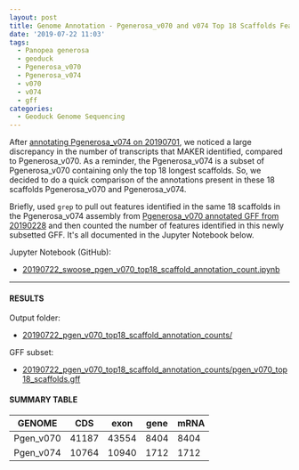 ```yaml
---
layout: post
title: Genome Annotation - Pgenerosa_v070 and v074 Top 18 Scaffolds Feature Count Comparisons
date: '2019-07-22 11:03'
tags:
  - Panopea generosa
  - geoduck
  - Pgenerosa_v070
  - Pgenerosa_v074
  - v070
  - v074
  - gff
categories:
  - Geoduck Genome Sequencing
---
```

After [annotating Pgenerosa_v074 on 20190701](https://robertslab.github.io/sams-notebook/2019/07/01/Genome-Annotation-Pgenerosa_v074-MAKER-on-Mox.html), we noticed a large discrepancy in the number of transcripts that MAKER identified, compared to Pgenerosa_v070. As a reminder, the Pgenerosa_v074 is a subset of Pgenerosa_v070 containing only the top 18 longest scaffolds. So, we decided to do a quick comparison of the annotations present in these 18 scaffolds Pgenerosa_v070 and Pgenerosa_v074.

Briefly, used `grep` to pull out features identified in the same 18 scaffolds in the Pgenerosa_v074 assembly from [Pgenerosa_v070 annotated GFF from 20190228](https://robertslab.github.io/sams-notebook/2019/02/28/Genome-Annotation-Pgenerosa_v070-MAKER-on-Mox.html) and then counted the number of features identified in this newly subsetted GFF. It's all documented in the Jupyter Notebook below.

Jupyter Notebook (GitHub):
- [20190722_swoose_pgen_v070_top18_scaffold_annotation_count.ipynb](https://github.com/RobertsLab/code/blob/master/notebooks/sam/20190722_swoose_pgen_v070_top18_scaffold_annotation_count.ipynb)

---

#### RESULTS

Output folder:

- [20190722_pgen_v070_top18_scaffold_annotation_counts/](https://gannet.fish.washington.edu/Atumefaciens/20190722_pgen_v070_top18_scaffold_annotation_counts/)


GFF subset:

- [20190722_pgen_v070_top18_scaffold_annotation_counts/pgen_v070_top18_scaffolds.gff](https://gannet.fish.washington.edu/Atumefaciens/20190722_pgen_v070_top18_scaffold_annotation_counts/pgen_v070_top18_scaffolds.gff)


#### SUMMARY TABLE

| GENOME    | CDS   | exon  | gene | mRNA |
|-----------|-------|-------|------|------|
| Pgen_v070 | 41187 | 43554 | 8404 | 8404 |
| Pgen_v074 | 10764 | 10940 | 1712 | 1712 |
